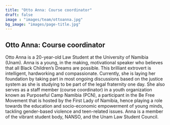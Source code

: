 ```yaml
---
title: "Otto Anna: Course coordinator"
draft: false
image : "images/team/ottoanna.jpg"
bg_image: "images/page-title.jpg"
---
```


## Otto Anna: Course coordinator
Otto Anna is a 20-year-old Law Student at the University of Namibia (Unam). Anna is a young, in the making, motivational speaker who believes that all Black Children’s Dreams are possible. This brilliant extrovert is intelligent, hardworking and compassionate. Currently, she is laying her foundation by taking part in most ongoing discussions based on the justice system as she is studying to be part of the legal fraternity one day. She also serves as a staff member (course coordinator) in a youth organization known as Purposeful Camp Namibia (PCN), a participant in the Be Free Movement that is hosted by the First Lady of Namibia, hence playing a role towards the education and socio-economic empowerment of young minds, tackling gender-based violence and teen-related issues.  Anna is a member of the vibrant student body, NANSO, and the Unam Law Student Council.
